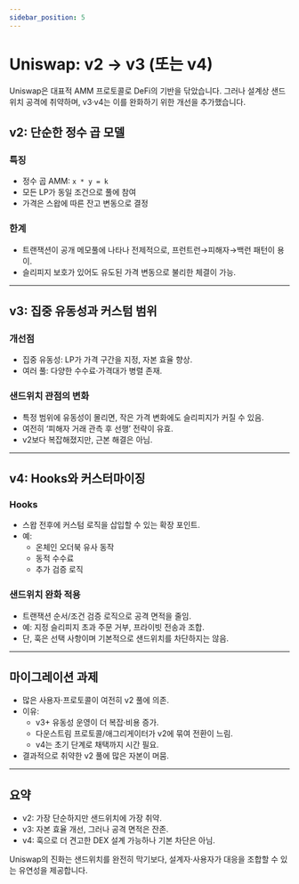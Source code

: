 ```yaml
---
sidebar_position: 5
---
```


# Uniswap: v2 → v3 (또는 v4)

Uniswap은 대표적 AMM 프로토콜로 DeFi의 기반을 닦았습니다. 그러나 설계상 샌드위치 공격에 취약하며, v3·v4는 이를 완화하기 위한 개선을 추가했습니다.

## v2: 단순한 정수 곱 모델
### 특징
- 정수 곱 AMM: `x * y = k`  
- 모든 LP가 동일 조건으로 풀에 참여  
- 가격은 스왑에 따른 잔고 변동으로 결정  

### 한계
- 트랜잭션이 공개 메모풀에 나타나 전제적으로, 프런트런→피해자→백런 패턴이 용이.  
- 슬리피지 보호가 있어도 유도된 가격 변동으로 불리한 체결이 가능.  

---

## v3: 집중 유동성과 커스텀 범위
### 개선점
- 집중 유동성: LP가 가격 구간을 지정, 자본 효율 향상.  
- 여러 풀: 다양한 수수료·가격대가 병렬 존재.  

### 샌드위치 관점의 변화
- 특정 범위에 유동성이 몰리면, 작은 가격 변화에도 슬리피지가 커질 수 있음.  
- 여전히 ‘피해자 거래 관측 후 선행’ 전략이 유효.  
- v2보다 복잡해졌지만, 근본 해결은 아님.  

---

## v4: Hooks와 커스터마이징
### Hooks
- 스왑 전후에 커스텀 로직을 삽입할 수 있는 확장 포인트.  
- 예:
  - 온체인 오더북 유사 동작
  - 동적 수수료
  - 추가 검증 로직  

### 샌드위치 완화 적용
- 트랜잭션 순서/조건 검증 로직으로 공격 면적을 줄임.  
- 예: 지정 슬리피지 초과 주문 거부, 프라이빗 전송과 조합.  
- 단, 훅은 선택 사항이며 기본적으로 샌드위치를 차단하지는 않음.  

---

## 마이그레이션 과제
- 많은 사용자·프로토콜이 여전히 v2 풀에 의존.  
- 이유:
  - v3+ 유동성 운영이 더 복잡·비용 증가.  
  - 다운스트림 프로토콜/애그리게이터가 v2에 묶여 전환이 느림.  
  - v4는 초기 단계로 채택까지 시간 필요.  
- 결과적으로 취약한 v2 풀에 많은 자본이 머뭄.  

---

## 요약
- v2: 가장 단순하지만 샌드위치에 가장 취약.  
- v3: 자본 효율 개선, 그러나 공격 면적은 잔존.  
- v4: 훅으로 더 견고한 DEX 설계 가능하나 기본 차단은 아님.  

Uniswap의 진화는 샌드위치를 완전히 막기보다, 설계자·사용자가 대응을 조합할 수 있는 유연성을 제공합니다.
